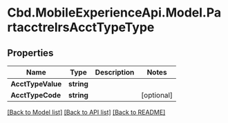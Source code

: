 # Cbd.MobileExperienceApi.Model.PartacctrelrsAcctTypeType

## Properties

Name | Type | Description | Notes
------------ | ------------- | ------------- | -------------
**AcctTypeValue** | **string** |  | 
**AcctTypeCode** | **string** |  | [optional] 

[[Back to Model list]](../README.md#documentation-for-models) [[Back to API list]](../README.md#documentation-for-api-endpoints) [[Back to README]](../README.md)

